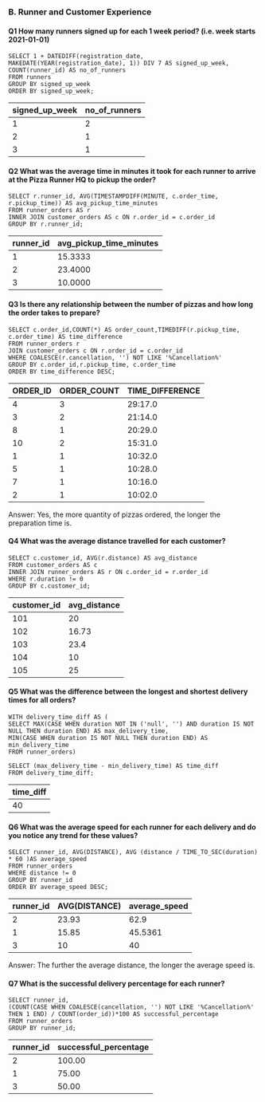 ### B. Runner and Customer Experience
#### Q1 How many runners signed up for each 1 week period? (i.e. week starts 2021-01-01)
``` MySQL
SELECT 1 + DATEDIFF(registration_date, MAKEDATE(YEAR(registration_date), 1)) DIV 7 AS signed_up_week, COUNT(runner_id) AS no_of_runners
FROM runners
GROUP BY signed_up_week
ORDER BY signed_up_week;
```
signed_up_week| no_of_runners|
| --- | --- |
|1|2|
|2|1|
|3|1|

#### Q2 What was the average time in minutes it took for each runner to arrive at the Pizza Runner HQ to pickup the order?
``` MySQL
SELECT r.runner_id, AVG(TIMESTAMPDIFF(MINUTE, c.order_time, r.pickup_time)) AS avg_pickup_time_minutes
FROM runner_orders AS r
INNER JOIN customer_orders AS c ON r.order_id = c.order_id
GROUP BY r.runner_id;
```
runner_id|avg_pickup_time_minutes|
| --- | --- |
|1|15.3333|
|2|23.4000|
|3|10.0000|

#### Q3 Is there any relationship between the number of pizzas and how long the order takes to prepare?
``` MySQL
SELECT c.order_id,COUNT(*) AS order_count,TIMEDIFF(r.pickup_time, c.order_time) AS time_difference
FROM runner_orders r
JOIN customer_orders c ON r.order_id = c.order_id
WHERE COALESCE(r.cancellation, '') NOT LIKE '%Cancellation%'
GROUP BY c.order_id,r.pickup_time, c.order_time
ORDER BY time_difference DESC;
```
| ORDER_ID | ORDER_COUNT | TIME_DIFFERENCE |
|----------|-------------|-----------------|
| 4        | 3           | 29:17.0         |
| 3        | 2           | 21:14.0         |
| 8        | 1           | 20:29.0         |
| 10       | 2           | 15:31.0         |
| 1        | 1           | 10:32.0         |
| 5        | 1           | 10:28.0         |
| 7        | 1           | 10:16.0         |
| 2        | 1           | 10:02.0         |


Answer: Yes, the more quantity of pizzas ordered, the longer the preparation time is.

#### Q4 What was the average distance travelled for each customer?
``` MySQL
SELECT c.customer_id, AVG(r.distance) AS avg_distance
FROM customer_orders AS c
INNER JOIN runner_orders AS r ON c.order_id = r.order_id
WHERE r.duration != 0
GROUP BY c.customer_id;
```

| customer_id | avg_distance |
|-------------|--------------|
| 101         | 20           |
| 102         | 16.73        |
| 103         | 23.4         |
| 104         | 10           |
| 105         | 25           |

#### Q5 What was the difference between the longest and shortest delivery times for all orders?
``` MySQL
WITH delivery_time_diff AS (
SELECT MAX(CASE WHEN duration NOT IN ('null', '') AND duration IS NOT NULL THEN duration END) AS max_delivery_time,
MIN(CASE WHEN duration IS NOT NULL THEN duration END) AS min_delivery_time
FROM runner_orders)

SELECT (max_delivery_time - min_delivery_time) AS time_diff
FROM delivery_time_diff;
```
| time_diff |
|-------------|
| 40       |


#### Q6 What was the average speed for each runner for each delivery and do you notice any trend for these values?
``` MySQL
SELECT runner_id, AVG(DISTANCE), AVG (distance / TIME_TO_SEC(duration) * 60 )AS average_speed
FROM runner_orders 
WHERE distance != 0
GROUP BY runner_id
ORDER BY average_speed DESC;
```

| runner_id | AVG(DISTANCE)| average_speed |
|----------|-------------|-----------------|
| 2        | 23.93           | 62.9       |
| 1        | 15.85           | 45.5361        |
| 3        | 10          | 40      |

Answer: The further the average distance, the longer the average speed is.

#### Q7 What is the successful delivery percentage for each runner?
``` MySQL
SELECT runner_id,
(COUNT(CASE WHEN COALESCE(cancellation, '') NOT LIKE '%Cancellation%' THEN 1 END) / COUNT(order_id))*100 AS successful_percentage
FROM runner_orders
GROUP BY runner_id;
```
| runner_id | successful_percentage|
|----------|-------------|
| 2        |100.00           |
| 1        | 75.00           | 
| 3        | 50.00          | 

